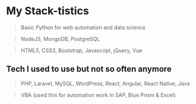 # My Stack-tistics
> Basic Python for web automation and data science

> NodeJS, MongoDB, PostgreSQL

> HTML5, CSS3, Bootstrap, Javascript, jQuery, Vue

## Tech I used to use but not so often anymore
> PHP, Laravel, MySQL, WordPress, React, Angular, React Native, Java

> VBA (used this for automation work in SAP, Blue Prism & Excel)
